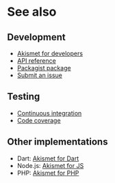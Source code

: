 # See also

## Development
- [Akismet for developers](https://akismet.com/development/api)
- [API reference](https://dev.belin.io/yii2-akismet/api)
- [Packagist package](https://packagist.org/packages/cedx/yii2-akismet)
- [Submit an issue](https://github.com/cedx/yii2-akismet/issues)

## Testing
- [Continuous integration](https://github.com/cedx/yii2-akismet/actions)
- [Code coverage](https://coveralls.io/github/cedx/yii2-akismet)

## Other implementations
- Dart: [Akismet for Dart](https://dev.belin.io/akismet.dart)
- Node.js: [Akismet for JS](https://dev.belin.io/akismet.js)
- PHP: [Akismet for PHP](https://dev.belin.io/akismet.php)
